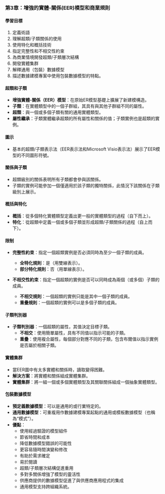 ### 第3章：增強的實體-關係(EER)模型和商業規則
 
#### 學習目標
1. 定義術語
2. 理解超類/子類關係的使用
3. 使用特化和概括技術
4. 指定完整性和不相交性約束
5. 為商業情境開發超類/子類層次結構
6. 開發實體集群
7. 解釋通用（包裝）數據模型
8. 描述數據建模專案中使用包裝數據模型的特點。

#### 超類和子類
- **增強實體-關係（EER）模型**：在原始ER模型基礎上擴展了新建模構造。
- **子類**：在實體類型中的一個子群組，其具有與其他子群組不同的屬性。
- **超類**：與一個或多個子類有關的通用實體類型。
- **屬性繼承**：子類實體繼承超類的所有屬性和關係的值；子類實例也是超類的實例。

#### 圖示
- 基本的超類/子類表示法（EER表示法和Microsoft Visio表示法）展示了EER模型的不同圖形符號。
  
#### 關係與子類
- 超類級別的關係表明所有子類都會參與該關係。
- 子類的實例可能參加一個僅適用於該子類的獨特關係，此情況下該關係在子類級別上展示。

#### 概括與特化
- **概括**：從多個特化實體類型定義出更一般的實體類型的過程（自下而上）。
- **特化**：從超類中定義一個或多個子類並形成超類/子類關係的過程（自上而下）。

#### 限制
- **完整性約束**：指定一個超類實例是否必須同時為至少一個子類的成員。
  - **全特化規則**：是（用雙線表示）。
  - **部分特化規則**：否（用單線表示）。
  
- **不相交性約束**：指定一個超類的實例是否可以同時成為兩個（或多個）子類的成員。
  - **不相交規則**：一個超類的實例只能是其中一個子類的成員。
  - **重疊規則**：一個超類的實例可以是多個子類的成員。

#### 子類判別器
- **子類判別器**：一個超類的屬性，其值決定目標子類。
  - **不相交**：使用簡單屬性，具有不同值以指示可能的子類。
  - **重疊**：使用複合屬性，每個部分對應不同的子類，包含布爾值以指示實例是否屬於相關子類。

#### 實體集群
- 當EER圖中有太多實體和關係時，讀取變得困難。
- **解決方案**：將實體和關係組成實體集群。
- **實體集群**：將一組一個或多個實體類型及其關聯關係組成一個抽象實體類型。

#### 包裝數據模型
- **預定義數據模型**：可以是通用的或行業特定的。
- **通用數據模型**：可重複用作數據建模專案起點的通用或模板數據模型（也稱為“模式”）。
- **優點**：
  - 使用經過驗證的模型組件
  - 節省時間和成本
  - 降低數據模型錯誤的可能性
  - 更容易隨時間演變和修改
  - 有助於需求確定
  - 易於閱讀
  - 超類/子類層次結構促進重用
  - 多對多關係增強了模型的靈活性
  - 供應商提供的數據模型促進了與供應商應用程式的集成
  - 通用模型支持跨組織系統。
